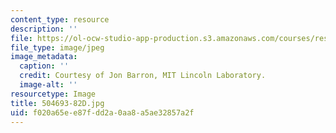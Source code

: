 ```yaml
---
content_type: resource
description: ''
file: https://ol-ocw-studio-app-production.s3.amazonaws.com/courses/res-2-005-girls-who-build-make-your-own-wearables-workshop-spring-2015/f020a65ee87fdd2a0aa8a5ae32857a2f_504693-82D.jpg
file_type: image/jpeg
image_metadata:
  caption: ''
  credit: Courtesy of Jon Barron, MIT Lincoln Laboratory.
  image-alt: ''
resourcetype: Image
title: 504693-82D.jpg
uid: f020a65e-e87f-dd2a-0aa8-a5ae32857a2f
---
```

